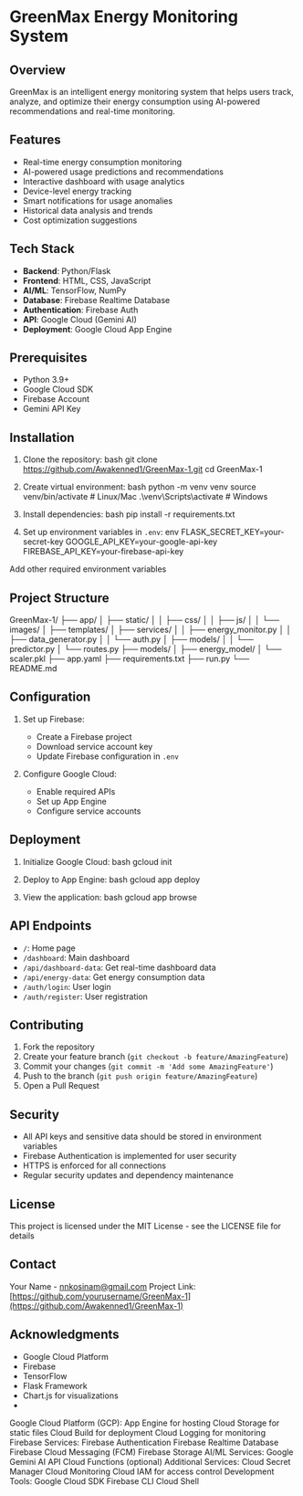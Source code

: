 # GreenMax Energy Monitoring System

## Overview
GreenMax is an intelligent energy monitoring system that helps users track, analyze, and optimize their energy consumption using AI-powered recommendations and real-time monitoring.

## Features
- Real-time energy consumption monitoring
- AI-powered usage predictions and recommendations
- Interactive dashboard with usage analytics
- Device-level energy tracking
- Smart notifications for usage anomalies
- Historical data analysis and trends
- Cost optimization suggestions

## Tech Stack
- **Backend**: Python/Flask
- **Frontend**: HTML, CSS, JavaScript
- **AI/ML**: TensorFlow, NumPy
- **Database**: Firebase Realtime Database
- **Authentication**: Firebase Auth
- **API**: Google Cloud (Gemini AI)
- **Deployment**: Google Cloud App Engine

## Prerequisites
- Python 3.9+
- Google Cloud SDK
- Firebase Account
- Gemini API Key

## Installation
1. Clone the repository:
bash git clone https://github.com/Awakenned1/GreenMax-1.git cd GreenMax-1


2. Create virtual environment:
bash python -m venv venv source venv/bin/activate # Linux/Mac .\venv\Scripts\activate # Windows


3. Install dependencies:
bash pip install -r requirements.txt


4. Set up environment variables in `.env`:
env FLASK_SECRET_KEY=your-secret-key GOOGLE_API_KEY=your-google-api-key FIREBASE_API_KEY=your-firebase-api-key

Add other required environment variables

## Project Structure
GreenMax-1/ ├── app/ │ ├── static/ │ │ ├── css/ │ │ ├── js/ │ │ └── images/ │ ├── templates/ │ ├── services/ │ │ ├── energy_monitor.py │ │ ├── data_generator.py │ │ └── auth.py │ ├── models/ │ │ └── predictor.py │ └── routes.py ├── models/ │ ├── energy_model/ │ └── scaler.pkl ├── app.yaml ├── requirements.txt ├── run.py └── README.md


## Configuration
1. Set up Firebase:
   - Create a Firebase project
   - Download service account key
   - Update Firebase configuration in `.env`

2. Configure Google Cloud:
   - Enable required APIs
   - Set up App Engine
   - Configure service accounts

## Deployment
1. Initialize Google Cloud:
bash gcloud init


2. Deploy to App Engine:
bash gcloud app deploy


3. View the application:
bash gcloud app browse


## API Endpoints
- `/`: Home page
- `/dashboard`: Main dashboard
- `/api/dashboard-data`: Get real-time dashboard data
- `/api/energy-data`: Get energy consumption data
- `/auth/login`: User login
- `/auth/register`: User registration

## Contributing
1. Fork the repository
2. Create your feature branch (`git checkout -b feature/AmazingFeature`)
3. Commit your changes (`git commit -m 'Add some AmazingFeature'`)
4. Push to the branch (`git push origin feature/AmazingFeature`)
5. Open a Pull Request

## Security
- All API keys and sensitive data should be stored in environment variables
- Firebase Authentication is implemented for user security
- HTTPS is enforced for all connections
- Regular security updates and dependency maintenance

## License
This project is licensed under the MIT License - see the LICENSE file for details

## Contact
Your Name - nnkosinam@gmail.com
Project Link: [https://github.com/yourusername/GreenMax-1](https://github.com/Awakenned1/GreenMax-1)

## Acknowledgments
- Google Cloud Platform
- Firebase
- TensorFlow
- Flask Framework
- Chart.js for visualizations
- 
Google Cloud Platform (GCP):
App Engine for hosting
Cloud Storage for static files
Cloud Build for deployment
Cloud Logging for monitoring
Firebase Services:
Firebase Authentication
Firebase Realtime Database
Firebase Cloud Messaging (FCM)
Firebase Storage
AI/ML Services:
Google Gemini AI API
Cloud Functions (optional)
Additional Services:
Cloud Secret Manager
Cloud Monitoring
Cloud IAM for access control
Development Tools:
Google Cloud SDK
Firebase CLI
Cloud Shell
